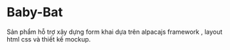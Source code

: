 # Baby-Bat
Sản phẩm hỗ trợ xây dựng form khai dựa trên alpacajs framework , layout html css và thiết kế mockup.
